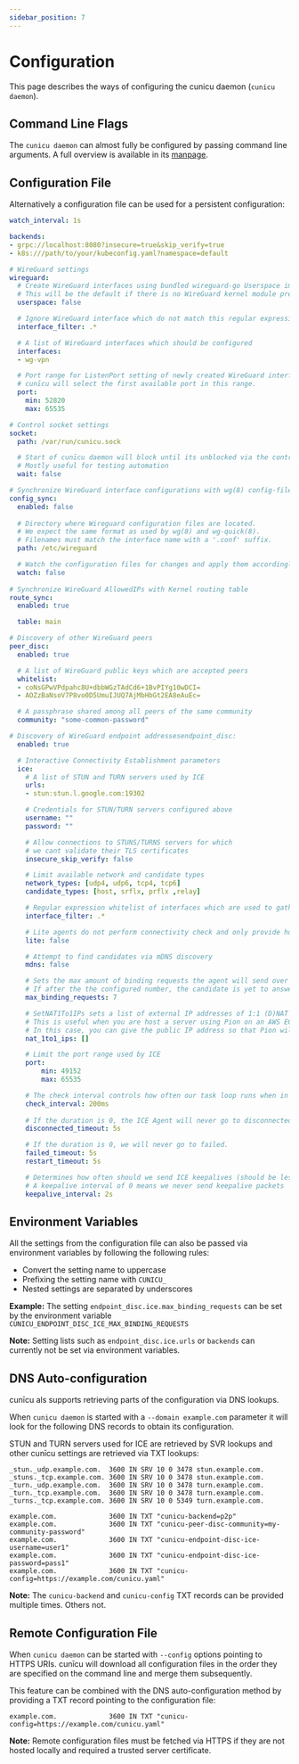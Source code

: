 ```yaml
---
sidebar_position: 7
---
```


# Configuration

This page describes the ways of configuring the cunicu daemon (`cunicu daemon`).

## Command Line Flags

The `cunicu daemon` can almost fully be configured by passing command line arguments.
A full overview is available in its [manpage](./usage/md/cunicu_daemon.md).

## Configuration File

Alternatively a configuration file can be used for a persistent configuration:

```yaml title="cunicu.yaml"
watch_interval: 1s

backends:
- grpc://localhost:8080?insecure=true&skip_verify=true
- k8s:///path/to/your/kubeconfig.yaml?namespace=default

# WireGuard settings
wireguard:  
  # Create WireGuard interfaces using bundled wireguard-go Userspace implementation
  # This will be the default if there is no WireGuard kernel module present.
  userspace: false

  # Ignore WireGuard interface which do not match this regular expression
  interface_filter: .*

  # A list of WireGuard interfaces which should be configured
  interfaces:
  - wg-vpn

  # Port range for ListenPort setting of newly created WireGuard interfaces
  # cunīcu will select the first available port in this range.
  port:
    min: 52820
    max: 65535

# Control socket settings
socket:
  path: /var/run/cunicu.sock

  # Start of cunīcu daemon will block until its unblocked via the control socket
  # Mostly useful for testing automation
  wait: false

# Synchronize WireGuard interface configurations with wg(8) config-files.
config_sync:
  enabled: false
  
  # Directory where Wireguard configuration files are located.
  # We expect the same format as used by wg(8) and wg-quick(8).
  # Filenames must match the interface name with a '.conf' suffix.
  path: /etc/wireguard

  # Watch the configuration files for changes and apply them accordingly.
  watch: false
  
# Synchronize WireGuard AllowedIPs with Kernel routing table
route_sync:
  enabled: true

  table: main

# Discovery of other WireGuard peers
peer_disc:
  enabled: true

  # A list of WireGuard public keys which are accepted peers
  whitelist:
  - coNsGPwVPdpahc8U+dbbWGzTAdCd6+1BvPIYg10wDCI=
  - AOZzBaNsoV7P8vo0D5UmuIJUQ7AjMbHbGt2EA8eAuEc=

  # A passphrase shared among all peers of the same community
  community: "some-common-password"

# Discovery of WireGuard endpoint addressesendpoint_disc:
  enabled: true

  # Interactive Connectivity Establishment parameters
  ice:
    # A list of STUN and TURN servers used by ICE
    urls:
    - stun:stun.l.google.com:19302

    # Credentials for STUN/TURN servers configured above
    username: ""
    password: ""

    # Allow connections to STUNS/TURNS servers for which
    # we cant validate their TLS certificates
    insecure_skip_verify: false

    # Limit available network and candidate types
    network_types: [udp4, udp6, tcp4, tcp6]
    candidate_types: [host, srflx, prflx ,relay]

    # Regular expression whitelist of interfaces which are used to gather ICE candidates.
    interface_filter: .*

    # Lite agents do not perform connectivity check and only provide host candidates.
    lite: false

    # Attempt to find candidates via mDNS discovery
    mdns: false

    # Sets the max amount of binding requests the agent will send over a candidate pair for validation or nomination.
    # If after the the configured number, the candidate is yet to answer a binding request or a nomination we set the pair as failed.
    max_binding_requests: 7

    # SetNAT1To1IPs sets a list of external IP addresses of 1:1 (D)NAT and a candidate type for which the external IP address is used.
    # This is useful when you are host a server using Pion on an AWS EC2 instance which has a private address, behind a 1:1 DNAT with a public IP (e.g. Elastic IP).
    # In this case, you can give the public IP address so that Pion will use the public IP address in its candidate instead of the private IP address.
    nat_1to1_ips: []

    # Limit the port range used by ICE
    port:
        min: 49152
        max: 65535

    # The check interval controls how often our task loop runs when in the connecting state.
    check_interval: 200ms
    
    # If the duration is 0, the ICE Agent will never go to disconnected
    disconnected_timeout: 5s

    # If the duration is 0, we will never go to failed.
    failed_timeout: 5s
    restart_timeout: 5s

    # Determines how often should we send ICE keepalives (should be less then connection timeout above).
    # A keepalive interval of 0 means we never send keepalive packets
    keepalive_interval: 2s
```

## Environment Variables

All the settings from the configuration file can also be passed via environment variables by following the following rules:

-   Convert the setting name to uppercase
-   Prefixing the setting name with `CUNICU_`
-   Nested settings are separated by underscores

**Example:** The setting `endpoint_disc.ice.max_binding_requests` can be set by the environment variable `CUNICU_ENDPOINT_DISC_ICE_MAX_BINDING_REQUESTS`

**Note:** Setting lists such as `endpoint_disc.ice.urls` or `backends` can currently not be set via environment variables.

## DNS Auto-configuration

cunīcu als supports retrieving parts of the configuration via DNS lookups.

When `cunicu daemon` is started with a `--domain example.com` parameter it will look for the following DNS records to obtain its configuration.

STUN and TURN servers used for ICE are retrieved by SVR lookups and other cunīcu settings are retrieved via TXT lookups: 

```text
_stun._udp.example.com.  3600 IN SRV 10 0 3478 stun.example.com.
_stuns._tcp.example.com. 3600 IN SRV 10 0 3478 stun.example.com.
_turn._udp.example.com.  3600 IN SRV 10 0 3478 turn.example.com.
_turn._tcp.example.com.  3600 IN SRV 10 0 3478 turn.example.com.
_turns._tcp.example.com. 3600 IN SRV 10 0 5349 turn.example.com.

example.com.             3600 IN TXT "cunicu-backend=p2p"
example.com.             3600 IN TXT "cunicu-peer-disc-community=my-community-password"
example.com.             3600 IN TXT "cunicu-endpoint-disc-ice-username=user1"
example.com.             3600 IN TXT "cunicu-endpoint-disc-ice-password=pass1"
example.com.             3600 IN TXT "cunicu-config=https://example.com/cunicu.yaml"
```

**Note:** The `cunicu-backend` and `cunicu-config` TXT records can be provided multiple times. Others not.

## Remote Configuration File

When `cunicu daemon` can be started with `--config` options pointing to HTTPS URIs.
cunīcu will download all configuration files in the order they are specified on the command line and merge them subsequently.

This feature can be combined with the DNS auto-configuration method by providing a TXT record pointing to the configuration file:

```text
example.com.             3600 IN TXT "cunicu-config=https://example.com/cunicu.yaml"
```

**Note:** Remote configuration files must be fetched via HTTPS if they are not hosted locally and required a trusted server certificate.
